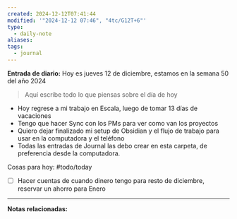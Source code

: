 ```yaml
---
created: 2024-12-12T07:41:44
modified: '"2024-12-12 07:46", "4tc/G12T+6"'
type:
  - daily-note
aliases: 
tags:
  - journal
---
```

**Entrada de diario:** 
Hoy es jueves 12 de diciembre, estamos en la semana 50 del año 2024

> Aquí escribe todo lo que piensas sobre el día de hoy

- Hoy regrese a mi trabajo en Escala, luego de tomar 13 días de vacaciones
- Tengo que hacer Sync con los PMs para ver como van los proyectos
- Quiero dejar finalizado mi setup de Obsidian y el flujo de trabajo para usar en la computadora y el teléfono
- Todas las entradas de Journal las debo crear en esta carpeta, de preferencia desde la computadora.

Cosas para hoy:
#todo/today
- [ ] Hacer cuentas de cuando dinero tengo para resto de diciembre, reservar un ahorro para Enero


----
**Notas relacionadas:**